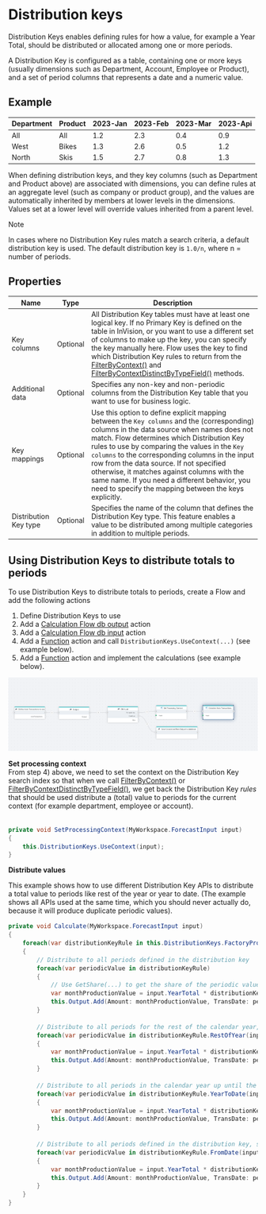 # Distribution keys

Distribution Keys enables defining rules for how a value, for example a Year Total, should be distributed or allocated among one or more periods. 

A Distribution Key is configured as a table, containing one or more keys (usually dimensions such as Department, Account, Employee or Product), and a set of period columns that represents a date and a numeric value.

## Example

| Department       | Product         | 2023-Jan    | 2023-Feb    | 2023-Mar     | 2023-Api      |
|------------------|-----------------|-------------|-------------|--------------|---------------|
| All              | All             | 1.2         | 2.3         | 0.4          | 0.9           |
| West             | Bikes           | 1.3         | 2.6         | 0.5          | 1.2           |
| North            | Skis            | 1.5         | 2.7         | 0.8          | 1.3           |

When defining distribution keys, and they key columns (such as Department and Product above) are associated with dimensions, you can define rules at an aggregate level (such as company or product group), and the values are automatically inherited by members at lower levels in the dimensions. Values set at a lower level will override values inherited from a parent level.  

> [!NOTE]
> In cases where no Distribution Key rules match a search criteria, a default distribution key is used. The default distribution key is `1.0/n`, where n = number of periods.


## Properties  

| Name         | Type             | Description                                                |
|--------------|------------------|------------------------------------------------------------|
| Key columns  | Optional         | All Distribution Key tables must have at least one logical key. If no Primary Key is defined on the table in InVision, or you want to use a different set of columns to make up the key, you can specify the key manually here. Flow uses the key to find which Distribution Key rules to return from the [FilterByContext()](distribution-keys/distribution-keys-filter-by-context.md) and [FilterByContextDistinctByTypeField()](distribution-keys/distribution-key-filter-by-context-distinct-by-type-field.md) methods. |
| Additional data         | Optional         | Specifies any non-key and non-periodic columns from the Distribution Key table that you want to use for business logic. |
| Key mappings | Optional         | Use this option to define explicit mapping between the `Key columns` and the (corresponding) columns in the data source when names does not match. Flow determines which Distribution Key rules to use by comparing the values in the `Key columns` to the corresponding columns in the input row from the data source. If not specified otherwise, it matches against columns with the same name. If you need a different behavior, you need to specify the mapping between the keys explicitly. |
| Distribution Key type | Optional | Specifies the name of the column that defines the Distribution Key type. This feature enables a value to be distributed among multiple categories in addition to multiple periods.  | 


## Using Distribution Keys to distribute totals to periods

To use Distribution Keys to distribute totals to periods, create a Flow and add the following actions  
1) Define Distribution Keys to use
2) Add a [Calculation Flow db output](define-calculation-flow-db-output.md) action
3) Add a [Calculation Flow db input](read-calculation-flow-db-input.md) action
4) Add a [Function](../../built-in/function.md) action and call `DistributionKeys.UseContext(...)` (see example below).
5) Add a [Function](../../built-in/function.md) action and implement the calculations (see example below).

![img](/images/flow/using-auto-transactions.png)

**Set processing context**  
From step 4) above, we need to set the context on the Distribution Key search index so that when we call [FilterByContext()](distribution-keys/distribution-keys-filter-by-context.md) or [FilterByContextDistinctByTypeField()](distribution-keys/distribution-key-filter-by-context-distinct-by-type-field.md), we get back the Distribution Key _rules_ that should be used distribute a (total) value to periods for the current context (for example department, employee or account).

```csharp

private void SetProcessingContext(MyWorkspace.ForecastInput input)
{
    this.DistributionKeys.UseContext(input);
}

```


**Distribute values**  

This example shows how to use different Distribution Key APIs to distribute a total value to periods like rest of the year or year to date.
(The example shows all APIs used at the same time, which you should never actually do, because it will produce duplicate periodic values).

```csharp
private void Calculate(MyWorkspace.ForecastInput input)
{    
    foreach(var distributionKeyRule in this.DistributionKeys.FactoryProductionPrMonth.FilterByContext())
    {
        // Distribute to all periods defined in the distribution key 
        foreach(var periodicValue in distributionKeyRule)
        {
            // Use GetShare(...) to get the share of the periodic value relative to the total distribution key
            var monthProductionValue = input.YearTotal * distributionKeyRule.GetShare(periodicValue.Value);
            this.Output.Add(Amount: monthProductionValue, TransDate: periodicValue.Date);
        }

        // Distribute to all periods for the rest of the calendar year, starting from the specified date
        foreach(var periodicValue in distributionKeyRule.RestOfYear(input.TransDate))
        {
            var monthProductionValue = input.YearTotal * distributionKeyRule.GetShareRestOfYear(periodicValue.Value, periodicValue.Date);
            this.Output.Add(Amount: monthProductionValue, TransDate: periodicValue.Date);
        }

        // Distribute to all periods in the calendar year up until the specified date
        foreach(var periodicValue in distributionKeyRule.YearToDate(input.TransDate))
        {
            var monthProductionValue = input.YearTotal * distributionKeyRule.GetShareYearToDate(periodicValue.Value, periodicValue.Date);
            this.Output.Add(Amount: monthProductionValue, TransDate: periodicValue.Date);
        }

        // Distribute to all periods defined in the distribution key, starting with and including) the specified date
        foreach(var periodicValue in distributionKeyRule.FromDate(input.TransDate))
        {
            var monthProductionValue = input.YearTotal * distributionKeyRule.GetShareFromDate(periodicValue.Value, periodicValue.Date);
            this.Output.Add(Amount: monthProductionValue, TransDate: periodicValue.Date);
        }
    }    
}
```

